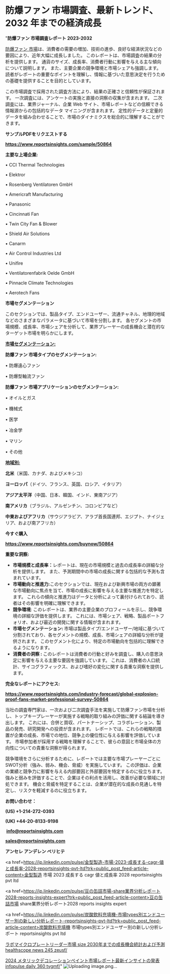 # 防爆ファン 市場調査、最新トレンド、2032 年までの経済成長

"<strong>防爆ファン 市場調査レポート 2023-2032</strong>

<a href=https://www.reportsinsights.com/sample/50864>防爆ファン 市場</a>は、消費者の需要の増加、技術の進歩、良好な経済状況などの要因により、近年大幅に成長しました。 このレポートは、市場調査の結果の分析を提供します。 通貨のサイズ、成長率、消費者行動に影響を与える主な傾向について説明します。 また、主要企業の競争環境と市場シェアも強調します。 読者がレポートの重要なポイントを理解し、情報に基づいた意思決定を行うための基礎を提供することを目的としています。

この市場調査で採用された調査方法により、結果の正確さと信頼性が保証されます。 一次調査には、アンケートの実施と直接の洞察の収集が含まれます。 二次調査には、業界ジャーナル、企業 Web サイト、市場レポートなどの信頼できる情報源からの包括的なデータ マイニングが含まれます。 定性的データと定量的データを組み合わせることで、市場のダイナミクスを総合的に理解することができます。

<strong><b>サンプルPDFをリクエストする</b></strong>

<a href=https://www.reportsinsights.com/sample/50864><strong><u>https://www.reportsinsights.com/sample/50864</u></strong></a>

<strong>主要な上場企業:</strong>

• CCI Thermal Technologies

• Elektror

• Rosenberg Ventilatoren GmbH

• Americraft Manufacturing

• Panasonic

• Cincinnati Fan

• Twin City Fan & Blower

• Shield Air Solutions

• Canarm

• Air Control Industries Ltd

• Unifire

• Ventilatorenfabrik Oelde GmbH

• Pinnacle Climate Technologies

• Aerotech Fans

<strong>市場セグメンテーション</strong>

このセクションでは、製品タイプ、エンドユーザー、流通チャネル、地理的地域などのさまざまなパラメータに基づいて市場を分割します。 各セグメントの市場規模、成長率、市場シェアを分析して、業界プレーヤーの成長機会と潜在的なターゲット市場を明らかにします。

<strong><u>市場セグメンテーション</u></strong><strong><u>:</u></strong>

<strong>防爆ファン 市場タイプのセグメンテーション:</strong>

• 防爆遠心ファン

• 防爆型軸流ファン

<strong>防爆ファン 市場アプリケーションのセグメンテーション:</strong>

• オイルとガス

• 機械式

• 医学

• 冶金学

• マリン

• その他

<strong><u>地域別</u></strong><strong><u>:</u></strong>

<strong>北米</strong>（米国、カナダ、およびメキシコ）

<strong>ヨーロッパ</strong>（ドイツ、フランス、英国、ロシア、イタリア）

<strong>アジア太平洋</strong>（中国、日本、韓国、インド、東南アジア）

<strong>南アメリカ</strong>（ブラジル、アルゼンチン、コロンビアなど）

<strong>中東およびアフリカ</strong>（サウジアラビア、アラブ首長国連邦、エジプト、ナイジェリア、および南アフリカ）

<strong>今すぐ購入</strong>

<a href=https://www.reportsinsights.com/buynow/50864><strong><u>https://www.reportsinsights.com/buynow/50864</u></strong></a>

<strong>重要な洞察:</strong>
<ul>
  <li><strong>市場規模と成長率：</strong>レポートは、現在の市場規模と過去の成長率の詳細な分析を提供します。 また、予測期間中の市場の成長に関する包括的な予測も含まれています。</li>
  <li><strong>市場動向と推進力:</strong>このセクションでは、現在および新興市場の両方の顕著な市場動向に焦点を当て、市場の成長に影響を与える主要な推進力を特定します。 これらの傾向と推進力はデータと分析によって裏付けられており、読者はその影響を明確に理解できます。</li>
  <li><strong>競争環境</strong>: このレポートは、業界の主要企業のプロフィールを示し、競争環境の詳細な評価を提供します。 これには、市場シェア、戦略、製品ポートフォリオ、および最近の開発に関する情報が含まれます。</li>
  <li><strong>市場セグメンテーション: </strong>市場は製品タイプ/エンドユーザー/地域に基づいて分割されており、各セグメントの規模、成長、市場シェアの詳細な分析が提供されます。 このセグメント化により、特定の市場動向を包括的に理解できるようになります。</li>
  <li><strong>消費者の洞察 : </strong>このレポートは消費者の行動と好みを調査し、購入の意思決定に影響を与える主要な要因を強調しています。 これは、消費者の人口統計、サイコグラフィックス、および嗜好の変化に関する貴重な洞察を提供します。</li>
</ul>
<strong>完全なレポートにアクセス:</strong>

<a href=https://www.reportsinsights.com/industry-forecast/global-explosion-proof-fans-market-professional-survey-50864><strong><u><b>https://www.reportsinsights.com/industry-forecast/global-explosion-proof-fans-market-professional-survey-50864</b></u></strong></a>

当社の調査専門家は、一次および二次調査手法を実施して防爆ファン市場を分析し、トップキープレーヤーが実施する戦略的取り組みの評価に関する結論を導き出します。 これには、合併と買収、パートナーシップ、コラボレーション、製品の発売、研究開発への投資が含まれます。 レポートでは、これらの戦略的措置が企業の成長、市場での地位、競争上の優位性に与える影響を評価しています。 市場参加者が採用する戦略を理解することで、彼らの意図と市場全体の方向性についての貴重な洞察が得られます。

競争環境をさらに分析するために、レポートでは主要な市場プレーヤーごとにSWOT分析（強み、弱み、機会、脅威）を実施しています。 この評価は、企業の業績と競争力に影響を与える内部要因と外部要因を特定するのに役立ちます。 強みと弱みを評価することで、企業はその利点を活用し、改善が必要な領域に対処できます。 機会と脅威を特定することは、企業が潜在的な成長の見通しを特定し、リスクを軽減するのに役立ちます。

<strong>お問い合わせ：</strong>

<strong>(US) +1-214-272-0393</strong>

<strong>(UK) +44-20-8133-9198</strong>

<strong> </strong><a href=info@reportsinsights.com><strong><u>info@reportsinsights.com</u></strong></a>

<a href=sales@reportsinsights.com><strong><u>sales@reportsinsights.com</u></strong></a>

<strong>アンセレ アンデレン ベリヒテ</strong>

<a href=https://jp.linkedin.com/pulse/金型製造-市場-2023-成長する-cagr-値と成長率-2028-reportsinsights-pvt-ltd?trk=public_post_feed-article-content>金型製造 市場 2023 成長する cagr 値と成長率 2028 reportsinsights pvt ltd</a>

<a href=https://jp.linkedin.com/pulse/豆の缶詰市場-share業界分析レポート2028-reports-insights-expert?trk=public_post_feed-article-content>豆の缶詰市場 share業界分析レポート2028 reports insights expert</a>

<a href=https://jp.linkedin.com/pulse/炭酸飲料充填機-市場types別エンドユーザー別の新しい分析レポート-reportsinsights-pvt-ltd?trk=public_post_feed-article-content>炭酸飲料充填機 市場types別エンドユーザー別の新しい分析レポート reportsinsights pvt ltd</a>

<a href=https://www.linkedin.com/pulse/ラボマイクロプレートリーダー市場-size-2030年までの成長機会統計および予測-healthscope-news-245-zeusf/>ラボマイクロプレートリーダー市場 size 2030年までの成長機会統計および予測 healthscope news 245 zeusf/</a>

<a href=https://www.linkedin.com/pulse/2024-メタリックデコレーションペイント市場レポート最新インサイトの発表-infopulse-daily-360-tvgmf/>2024 メタリックデコレーションペイント市場レポート最新インサイトの発表 infopulse daily 360 tvgmf/</a>"
![Uploading image.png…]()
